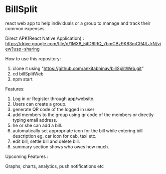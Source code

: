 # BillSplit
react web app to help individuals or a group to manage and track their common expenses.

Direct APK(React Native Application) : https://drive.google.com/file/d/1MX8_5itD6IRQ_7bmCBz9K83mCR4lLJrN/view?usp=sharing

How to use this repository:

1. clone it using "https://github.com/ankitabhinav/billSplitWeb.git"
2. cd billSplitWeb
3. npm start

Features:

1. Log in or Register through app/website.
2. Users can create a group.
3. generate QR code of the logged in user 
4. add members to the group using qr code of the members or directly typing email address.
5. he or she can add a bill.
6. automatically set appropriate icon for the bill while entering bill description eg. car icon for cab, taxi etc.
7. edit bill, settle bill and delete bill.
8. summary section shows who owes how much.

Upcoming Features :

Graphs, charts, analytics, push notifications etc
